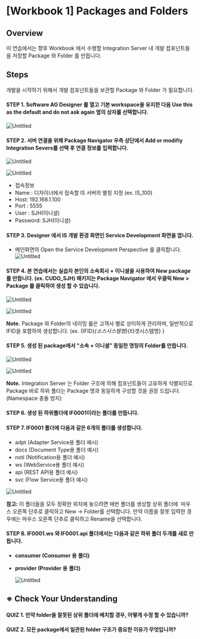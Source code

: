 # [Workbook 1] Packages and Folders

## Overview

이 연습에서는 향후 Workbook 에서 수행할 Integration Server 내 개발 컴포넌트들을 저장할 Package 와 Folder 를 만듭니다.

 

## Steps


개발을 시작하기 위해서 개발 컴포넌트들을 보관할 Package 와 Folder 가 필요합니다.

#### STEP 1. Software AG Designer 를 열고 기본 workspace을 유지한 다음 Use this as the default and do not ask again 옆의 상자를 선택합니다.

![Untitled](%5BWorkbook%201%5D%20Packages%20and%20Folders%2056c093055c3c4316823cf3b81439a900/Untitled.png)

#### STEP 2. 서버 연결을 위해 Package Navigator 우측 상단에서 Add or modifiy Integration Severs를 선택 후 연결 정보를 입력합니다. 

![Untitled](%5BWorkbook%201%5D%20Packages%20and%20Folders%2056c093055c3c4316823cf3b81439a900/167b22ea-9c09-4378-bb90-dc947074fcd2.png)

![Untitled](%5BWorkbook%201%5D%20Packages%20and%20Folders%2056c093055c3c4316823cf3b81439a900/new1.png)

- 접속정보 
 - Name : 디자이너에서 접속할 IS 서버의 별칭 지정 (ex. IS_100)
 - Host: 192.168.1.100
 - Port : 5555
 - User : SJH(이니셜)
 - Password: SJH(이니셜)

#### STEP 3. Designer 에서 IS 개발 환경 화면인 Service Development 화면을 엽니다.

- 메인화면의 Open the Service Development Perspective 를 클릭합니다.
![Untitled](%5BWorkbook%201%5D%20Packages%20and%20Folders%2056c093055c3c4316823cf3b81439a900/new2.png)
 

#### STEP 4. 본 연습에서는 실습자 본인의 소속회사 + 이니셜을 사용하여 New package를 만듭니다. (ex. CUDO_SJH) 패키지는 Package Navigator 에서 우클릭 New > Package 를 클릭하여 생성 할 수 있습니다.

![Untitled](%5BWorkbook%201%5D%20Packages%20and%20Folders%2056c093055c3c4316823cf3b81439a900/Untitled%204.png)

![Untitled](%5BWorkbook%201%5D%20Packages%20and%20Folders%2056c093055c3c4316823cf3b81439a900/Untitled%205.png)

**Note.** Package 와 Folder의 네이밍 룰은 고객사 별로 상이하게 관리하며, 일반적으로 IFID을 포함하여 생성합니다. (ex. {IFID)_{소스시스템명}_{타겟시스템명} )   

#### STEP 5. 생성 된 package에서 “소속 + 이니셜” 동일한 명칭의 Folder를 만듭니다.

![Untitled](%5BWorkbook%201%5D%20Packages%20and%20Folders%2056c093055c3c4316823cf3b81439a900/Untitled%206.png)

![Untitled](%5BWorkbook%201%5D%20Packages%20and%20Folders%2056c093055c3c4316823cf3b81439a900/Untitled%207.png)

**Note.** Integration Server 는 Folder 구조에 의해 컴포넌트들이 고유하게 식별되므로 Package 바로 하위 폴더는 Package 명과 동일하게 구성할 것을 권장 드립니다. (Namespace 충돌 방지)

#### STEP 6. 생성 된 하위폴더에 IF0001이라는 폴더를 만듭니다.

#### STEP 7. IF0001 폴더에 다음과 같은 6개의 폴더를 생성합니다.
 - adpt (Adapter Service용 폴더 예시)
 - docs (Document Type용 폴더 예시)
 - noti (Notification용 폴더 예시)
 - ws (WebService용 폴더 예시)
 - api (REST API용 폴더 예시)
 - svc (Flow Service용 폴더 예시)

![Untitled](%5BWorkbook%201%5D%20Packages%20and%20Folders%2056c093055c3c4316823cf3b81439a900/Untitled%208.png)

**참고:** 이 폴더들을 모두 정확한 위치에 놓으려면 매번 폴더를 생성할 상위 폴더에  마우스 오른쪽 단추로 클릭하고 New -> Folder를 선택합니다. 만약 이름을 잘못 입력한 경우에는 마우스 오른쪽 단추로 클릭하고 Rename을 선택합니다.

#### STEP 8. IF0001.ws 와 IF0001.api 폴더에서는 다음과 같은 하위 폴더 두개를 새로 만듭니다.
 - **consumer (Consumer 용** **폴더)**
 - **provider (Provider 용** **폴더)**

   ![Untitled](%5BWorkbook%201%5D%20Packages%20and%20Folders%2056c093055c3c4316823cf3b81439a900/Untitled%209.png)

   
## ※ Check Your Understanding

#### QUIZ 1. 만약 folder을 잘못된 상위 폴더에 배치할 경우, 어떻게 수정 할 수 있습니까?

#### QUIZ 2. 모든 package에서 일관된 folder 구조가 중요한 이유가 무엇입니까?

